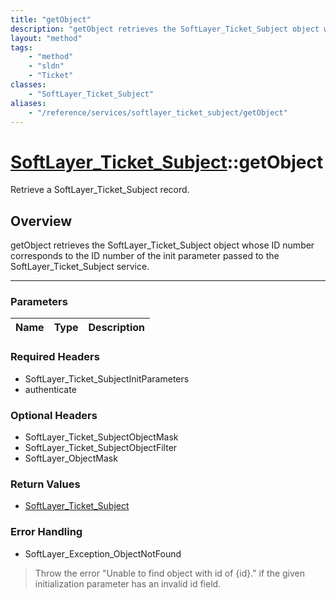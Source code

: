 ```yaml
---
title: "getObject"
description: "getObject retrieves the SoftLayer_Ticket_Subject object whose ID number corresponds to the ID number of the init paramet... "
layout: "method"
tags:
    - "method"
    - "sldn"
    - "Ticket"
classes:
    - "SoftLayer_Ticket_Subject"
aliases:
    - "/reference/services/softlayer_ticket_subject/getObject"
---
```

# [SoftLayer_Ticket_Subject](/reference/services/SoftLayer_Ticket_Subject)::getObject


Retrieve a SoftLayer_Ticket_Subject record.


## Overview 
getObject retrieves the SoftLayer_Ticket_Subject object whose ID number corresponds to the ID number of the init parameter passed to the SoftLayer_Ticket_Subject service. 

-----

### Parameters 
|Name | Type | Description |
| --- | --- | --- |


### Required Headers
* SoftLayer_Ticket_SubjectInitParameters
* authenticate


### Optional Headers
* SoftLayer_Ticket_SubjectObjectMask
* SoftLayer_Ticket_SubjectObjectFilter
* SoftLayer_ObjectMask

### Return Values
* <a href='/reference/datatypes/SoftLayer_Ticket_Subject'>SoftLayer_Ticket_Subject </a>



### Error Handling

* SoftLayer_Exception_ObjectNotFound 

> Throw the error "Unable to find object with id of {id}." if the given initialization parameter has an invalid id field. 



